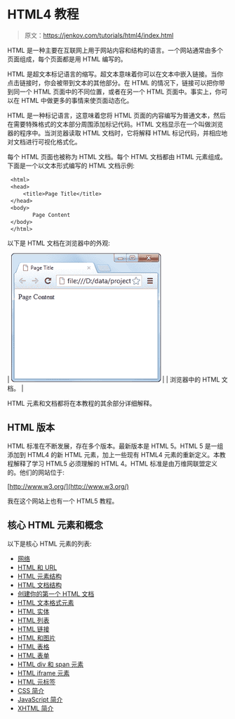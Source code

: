 # HTML4 教程

> 原文：<https://jenkov.com/tutorials/html4/index.html>

HTML 是一种主要在互联网上用于网站内容和结构的语言。一个网站通常由多个页面组成，每个页面都是用 HTML 编写的。

HTML 是超文本标记语言的缩写。超文本意味着你可以在文本中嵌入链接。当你点击链接时，你会被带到文本的其他部分。在 HTML 的情况下，链接可以把你带到同一个 HTML 页面中的不同位置，或者在另一个 HTML 页面中。事实上，你可以在 HTML 中做更多的事情来使页面动态化。

HTML 是一种标记语言，这意味着您将 HTML 页面的内容编写为普通文本，然后在需要特殊格式的文本部分周围添加标记代码。HTML 文档显示在一个叫做浏览器的程序中。当浏览器读取 HTML 文档时，它将解释 HTML 标记代码，并相应地对文档进行可视化格式化。

每个 HTML 页面也被称为 HTML 文档。每个 HTML 文档都由 HTML 元素组成。下面是一个以文本形式编写的 HTML 文档示例:

```
 <html>
 <head>
     <title>Page Title</title>
 </head>
 <body>
        Page Content
 </body>
 </html>

```

以下是 HTML 文档在浏览器中的外观:

| ![An HTML document as it looks in the browser.](img/30019fde712cb4beae13c56d4ca524c3.png) |
| 浏览器中的 HTML 文档。 |

HTML 元素和文档都将在本教程的其余部分详细解释。

## HTML 版本

HTML 标准在不断发展，存在多个版本。最新版本是 HTML 5。HTML 5 是一组添加到 HTML4 的新 HTML 元素，加上一些现有 HTML4 元素的重新定义。本教程解释了学习 HTML5 必须理解的 HTML 4。HTML 标准是由万维网联盟定义的。他们的网站位于:

[http://www.w3.org/](http://www.w3.org/)

我在这个网站上也有一个 HTML5 教程。

## 核心 HTML 元素和概念

以下是核心 HTML 元素的列表:

*   [网络](the-web.html)
*   [HTML 和 URL](urls.html)
*   [HTML 元素结构](element-structure.html)
*   [HTML 文档结构](document-structure.html)
*   [创建你的第一个 HTML 文档](creating-a-html-document.html)
*   [HTML 文本格式元素](text-formatting-elements.html)
*   [HTML 实体](html-entities.html)
*   [HTML 列表](lists.html)
*   [HTML 链接](links.html)
*   [HTML 和图片](images.html)
*   [HTML 表格](tables.html)
*   [HTML 表单](forms.html)
*   [HTML div 和 span 元素](div-span.html)
*   [HTML iframe 元素](iframe.html)
*   [HTML 元标签](meta-tags.html)
*   [CSS 简介](css-introduction.html)
*   [JavaScript 简介](javascript-introduction.html)
*   [XHTML 简介](xhtml-introduction.html)